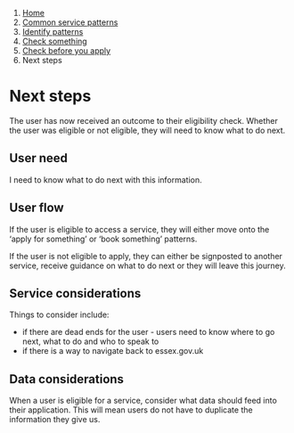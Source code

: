 1.  [Home](/)
2.	[Common service patterns](/common-service-patterns/overview)
3.  [Identify patterns](/common-service-patterns/identify-patterns)
4.  [Check something](/common-service-patterns/service-patterns/check-something/overview)
5.  [Check before you apply](/common-service-patterns/service-patterns/check-something/check-before-you-apply/overview)
6.  Next steps

# Next steps

The user has now received an outcome to their eligibility check. Whether the user was eligible or not eligible, they will need to know what to do next. 

## User need 

I need to know what to do next with this information.

## User flow 

If the user is eligible to access a service, they will either move onto the ‘apply for something’ or ‘book something’ patterns. 

If the user is not eligible to apply, they can either be signposted to another service, receive guidance on what to do next or they will leave this journey. 

## Service considerations

Things to consider include: 

* if there are dead ends for the user - users need to know where to go next, what to do and who to speak to
* if there is a way to navigate back to essex.gov.uk

## Data considerations

When a user is eligible for a service, consider what data should feed into their application. This will mean users do not have to duplicate the information they give us.
